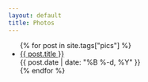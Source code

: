```yaml
---
layout: default
title: Photos
---
```

<ul class="posts">
  {% for post in site.tags["pics"] %}
    <li>
      <a href="{{ post.url }}">{{ post.title }}</a>
      <div class="publish-date"><time pubdate="">{{ post.date | date: "%B %-d, %Y" }}</time></div>
    </li>
  {% endfor %}
</ul>
